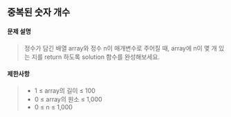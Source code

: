 ## 중복된 숫자 개수

#### 문제 설명 
> 정수가 담긴 배열 array와 정수 n이 매개변수로 주어질 때, array에 n이 몇 개 있는 지를 return 하도록 solution 함수를 완성해보세요.

#### 제한사항
> * 1 ≤ array의 길이 ≤ 100 
> * 0 ≤ array의 원소 ≤ 1,000
> * 0 ≤ n ≤ 1,000
  
